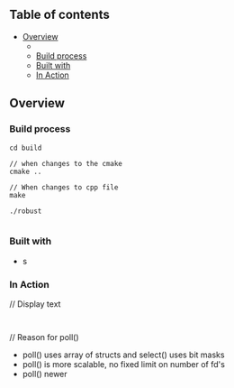 ## Table of contents

- [Overview](#overview)
  - [](#)
  - [Build process](#build-process)
  - [Built with](#built-with)
  - [In Action](#in-action)

## Overview
### 
           
    
### Build process
```
cd build

// when changes to the cmake
cmake ..

// When changes to cpp file
make

./robust


```

### Built with

- s

### In Action

// Display text

```


```


// Reason for poll()
- poll() uses array of structs and select() uses bit masks
- poll() is more scalable, no fixed limit on number of fd's
- poll() newer 
